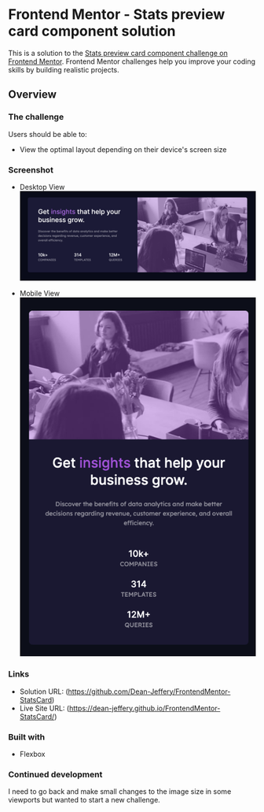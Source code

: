 # Frontend Mentor - Stats preview card component solution

This is a solution to the [Stats preview card component challenge on Frontend Mentor](https://www.frontendmentor.io/challenges/stats-preview-card-component-8JqbgoU62). Frontend Mentor challenges help you improve your coding skills by building realistic projects. 

## Overview

### The challenge

Users should be able to:

- View the optimal layout depending on their device's screen size

### Screenshot

- Desktop View
![](./screenshots/desktop.png)

- Mobile View
![](./screenshots/mobile.png)

### Links

- Solution URL: (https://github.com/Dean-Jeffery/FrontendMentor-StatsCard)
- Live Site URL: (https://dean-jeffery.github.io/FrontendMentor-StatsCard/)

### Built with
- Flexbox

### Continued development

I need to go back and make small changes to the image size in some viewports but wanted to start a new challenge.
